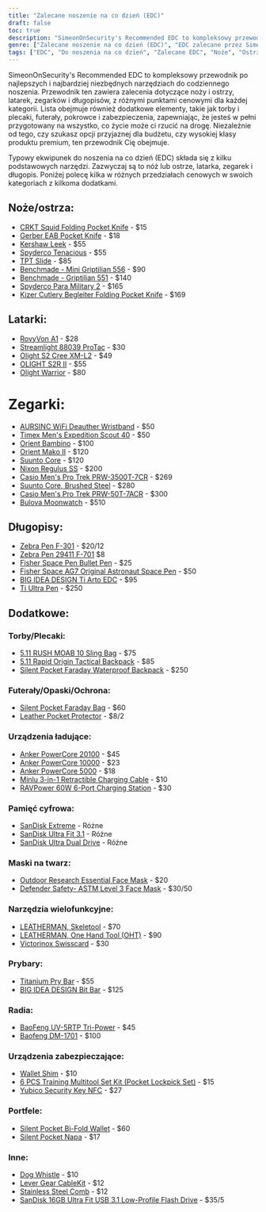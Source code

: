 ```yaml
---
title: "Zalecane noszenie na co dzień (EDC)"
draft: false
toc: true
description: "SimeonOnSecurity's Recommended EDC to kompleksowy przewodnik po najlepszych i najbardziej niezbędnych narzędziach do codziennego noszenia. Przewodnik ten zawiera zalecenia dotyczące noży i ostrzy, latarek, zegarków i długopisów, z różnymi punktami cenowymi dla każdej kategorii. Lista obejmuje również dodatkowe elementy, takie jak torby i plecaki, futerały, pokrowce i zabezpieczenia, zapewniając, że jesteś w pełni przygotowany na wszystko, co życie może ci rzucić na drogę. Niezależnie od tego, czy szukasz opcji przyjaznej dla budżetu, czy wysokiej klasy produktu premium, ten przewodnik Cię obejmuje."
genre: ["Zalecane noszenie na co dzień (EDC)", "EDC zalecane przez SimeonOnSecurity", "Do noszenia na co dzień", "Noże i ostrza", "Latarki", "Zegarki", "Długopisy", "Torby i plecaki", "Przypadki", "Rękawy", "Ochrona"]
tags: ["EDC", "Do noszenia na co dzień", "Zalecane EDC", "Noże", "Ostrza", "Latarki", "Zegarki", "Długopisy", "Torby", "Plecaki", "Przypadki", "Rękawy", "Ochrona", "Przyjazny dla budżetu", "Wysokiej klasy", "Zalecenia dotyczące noży i ostrzy", "Zalecenia dotyczące latarek", "Zalecenia dotyczące oglądania", "Zalecenia dotyczące długopisów", "Zalecenia dotyczące toreb", "Marki noży", "Marki latarek", "Marki zegarków", "Marki długopisów", "Sprzęt EDC", "Narzędzia codziennego użytku", "Niezbędne akcesoria EDC", "Produkty EDC", "Akcesoria EDC", "Najlepszy sprzęt EDC"]
---
```


SimeonOnSecurity's Recommended EDC to kompleksowy przewodnik po najlepszych i najbardziej niezbędnych narzędziach do codziennego noszenia. Przewodnik ten zawiera zalecenia dotyczące noży i ostrzy, latarek, zegarków i długopisów, z różnymi punktami cenowymi dla każdej kategorii. Lista obejmuje również dodatkowe elementy, takie jak torby i plecaki, futerały, pokrowce i zabezpieczenia, zapewniając, że jesteś w pełni przygotowany na wszystko, co życie może ci rzucić na drogę. Niezależnie od tego, czy szukasz opcji przyjaznej dla budżetu, czy wysokiej klasy produktu premium, ten przewodnik Cię obejmuje.

Typowy ekwipunek do noszenia na co dzień (EDC) składa się z kilku podstawowych narzędzi. Zazwyczaj są to nóż lub ostrze, latarka, zegarek i długopis.
Poniżej polecę kilka w różnych przedziałach cenowych w swoich kategoriach z kilkoma dodatkami.

## Noże/ostrza:
- [CRKT Squid Folding Pocket Knife](https://amzn.to/2J58ruG) - $15
- [Gerber EAB Pocket Knife](https://amzn.to/37aQwdN) - $18
- [Kershaw Leek](https://amzn.to/3fBCsxX) - $55
- [Spyderco Tenacious](https://amzn.to/37eIxN1) - $55
- [TPT Slide](https://amzn.to/3l9h9EY) - $85
- [Benchmade - Mini Griptilian 556](https://amzn.to/3sfKaUi) - $90
- [Benchmade - Griptilian 551](https://amzn.to/3skv7sA) - $140
- [Spyderco Para Military 2](https://amzn.to/3q1CbsN) - $165
- [Kizer Cutlery Begleiter Folding Pocket Knife](https://amzn.to/369xAx1) - $169
## Latarki:
- [RovyVon A1](https://amzn.to/37foii2) - $28
- [Streamlight 88039 ProTac](https://amzn.to/3larxMH) - $30
- [Olight S2 Cree XM-L2](https://amzn.to/3nT0XJM) - $49
- [OLIGHT S2R II](https://amzn.to/3me6muz) - $55
- [Olight Warrior](https://amzn.to/3q4w2MA) - $80
# Zegarki:
- [AURSINC WiFi Deauther Wristband](https://amzn.to/3mamayD) - $50
- [Timex Men's Expedition Scout 40](https://amzn.to/3fFEwVr) - $50
- [Orient Bambino](https://amzn.to/3la0Wj4) - $100
- [Orient Mako II](https://amzn.to/3leLJNw) - $120
- [Suunto Core](https://amzn.to/2JkU31a) - $120
- [Nixon Regulus SS](https://amzn.to/39j8ZHV) - $200
- [Casio Men's Pro Trek PRW-3500T-7CR](https://amzn.to/3m5JMEm) - $269
- [Suunto Core, Brushed Steel](https://amzn.to/39iaqq1) - $280
- [Casio Men's Pro Trek PRW-50T-7ACR](https://amzn.to/3l7k1Ch) - $300
- [Bulova Moonwatch](https://amzn.to/3663CKa) - $510
## Długopisy:
- [Zebra Pen F-301](https://amzn.to/2V3L475) - $20/12
- [Zebra Pen 29411 F-701](https://amzn.to/37g04UU) $8
- [Fisher Space Pen Bullet Pen](https://amzn.to/3mbtYjw) - $25
- [Fisher Space AG7 Original Astronaut Space Pen](https://amzn.to/33kXewQ) - $50
- [BIG IDEA DESIGN Ti Arto EDC](https://amzn.to/3o4sk3P) - $95
- [Ti Ultra Pen](https://amzn.to/3lhmTwI) - $250

## Dodatkowe:
### Torby/Plecaki:
- [5.11 RUSH MOAB 10 Sling Bag](https://amzn.to/37dNzJw) - $75
- [5.11 Rapid Origin Tactical Backpack](https://amzn.to/2Xftle4) - $85
- [Silent Pocket Faraday Waterproof Backpack](https://amzn.to/3rZyXa7) - $250
### Futerały/Opaski/Ochrona:
- [Silent Pocket Faraday Bag](https://amzn.to/39irFaJ) - $60
- [Leather Pocket Protector](https://amzn.to/3o5V6Bb) - $8/2
### Urządzenia ładujące:
- [Anker PowerCore 20100](https://amzn.to/35em2Yi) - $45
- [Anker PowerCore 10000](https://amzn.to/38eJR4a) - $23
- [Anker PowerCore 5000](https://amzn.to/3olpoA7) - $18
- [Minlu 3-in-1 Retractible Charging Cable](https://amzn.to/3rWNPGo) - $10
- [RAVPower 60W 6-Port Charging Station](https://amzn.to/2Xed20V) - $30
### Pamięć cyfrowa:
- [SanDisk Extreme](https://amzn.to/38hXkbq) - Różne
- [SanDisk Ultra Fit 3.1](https://amzn.to/3nimxXE) - Różne
- [SanDisk Ultra Dual Drive](https://amzn.to/3ni9rtn) - Różne
### Maski na twarz:
- [Outdoor Research Essential Face Mask](https://amzn.to/2JU21yU) - $20
- [Defender Safety- ASTM Level 3 Face Mask](https://amzn.to/2LMe3dX) - $30/50
### Narzędzia wielofunkcyjne:
- [LEATHERMAN, Skeletool](https://amzn.to/2V6RYZm) - $70
- [LEATHERMAN, One Hand Tool (OHT)](https://amzn.to/3b7sCDM) - $90
- [Victorinox Swisscard](https://amzn.to/3mdmb4F) - $30
### Prybary:
- [Titanium Pry Bar](https://amzn.to/2Jc1zLY) - $55
- [BIG IDEA DESIGN Bit Bar](https://amzn.to/37badSL) - $125
### Radia:
- [BaoFeng UV-5RTP Tri-Power](https://amzn.to/379KOJb) - $45
- [Baofeng DM-1701](https://amzn.to/3la1ci2) - $100
### Urządzenia zabezpieczające:
- [Wallet Shim](https://amzn.to/2JMRXre) - $10
- [6 PCS Training Multitool Set Kit (Pocket Lockpick Set)](https://amzn.to/3o2rgxb) - $15
- [Yubico Security Key NFC](https://amzn.to/36bUF26) - $27
### Portfele:
- [Silent Pocket Bi-Fold Wallet](https://amzn.to/3ldXFz0) - $60
- [Silent Pocket Napa](https://amzn.to/3hKMdea) - $17
### Inne:
- [Dog Whistle](https://amzn.to/39jFrtC) - $10
- [Lever Gear CableKit](https://amzn.to/2HEIiSw) - $12
- [Stainless Steel Comb](https://amzn.to/3fG5rQY) - $12
- [SanDisk 16GB Ultra Fit USB 3.1 Low-Profile Flash Drive](https://amzn.to/3fCcb2k) - $35/5
